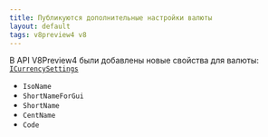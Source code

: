 ```yaml
---
title: Публикуются дополнительные настройки валюты
layout: default
tags: v8preview4 v8
---
```


В API V8Preview4 были добавлены новые свойства для валюты: [`ICurrencySettings`](https://iiko.github.io/front.api.sdk/v8/html/Properties_T_Resto_Front_Api_Data_Organization_ICurrencySettings.htm)
- `IsoName`
- `ShortNameForGui`
- `ShortName`
- `CentName`
- `Code`